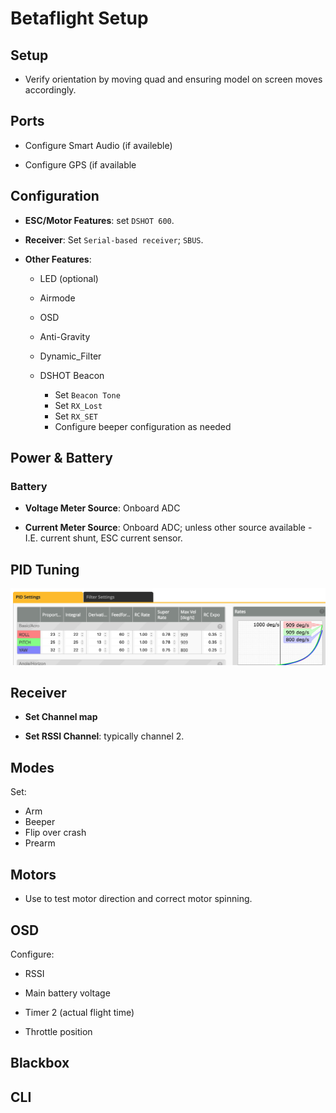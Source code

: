 # Betaflight Setup

## Setup

- Verify orientation by moving quad and ensuring model on screen moves accordingly. 

## Ports

- Configure Smart Audio (if availeble)

- Configure GPS (if available

## Configuration

- **ESC/Motor Features**: set `DSHOT 600`.

- **Receiver**: Set `Serial-based receiver`; `SBUS`.

- **Other Features**: 

    - LED (optional)

    - Airmode

    - OSD

    - Anti-Gravity

    - Dynamic_Filter

    - DSHOT Beacon
        - Set `Beacon Tone`
        - Set `RX_Lost`
        - Set `RX_SET`
        - Configure beeper configuration as needed

## Power & Battery

### Battery

- **Voltage Meter Source**: Onboard ADC

- **Current Meter Source**: Onboard ADC; unless other source available - I.E. current shunt, ESC current sensor.

## PID Tuning

![Pid Tab](images/pid-tab.png)

## Receiver

- **Set Channel map**

- **Set RSSI Channel**: typically channel 2.

## Modes

Set:

- Arm
- Beeper
- Flip over crash
- Prearm

## Motors

- Use to test motor direction and correct motor spinning. 


## OSD

Configure:

- RSSI

- Main battery voltage

- Timer 2 (actual flight time)

- Throttle position

## Blackbox

## CLI

